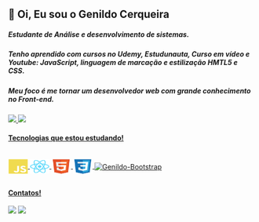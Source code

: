 ##  👋 Oi, Eu sou o Genildo Cerqueira

##### Estudante de Análise e desenvolvimento de sistemas.

##### Tenho aprendido com cursos no Udemy, Estudunauta, Curso em vídeo e Youtube: JavaScript, linguagem de marcação e estilização HMTL5 e CSS.

##### Meu foco é me tornar um desenvolvedor web com grande conhecimento no Front-end.


<div>
  <a href="https://github.com/Genildocs">
  <img height="180em" src="https://github-readme-stats.vercel.app/api?username=Genildocs&show_icons=true&theme=dark&include_all_commits=true&count_private=true"/>
  <img height="180em" src="https://github-readme-stats.vercel.app/api/top-langs/?username=Genildocs&layout=compact&langs_count=7&theme=dark"/>
</div>
  
  #### Tecnologias que estou estudando!
  
  <div style="display: inline_block"><br>
  <img align="center" alt="Genildo-Js" height="30" width="40" src="https://raw.githubusercontent.com/devicons/devicon/master/icons/javascript/javascript-plain.svg">
  <img align="center" alt="Genildo-React" height="30" width="40" src="https://raw.githubusercontent.com/devicons/devicon/master/icons/react/react-original.svg">
  <img align="center" alt="Genildo-HTML" height="30" width="40" src="https://raw.githubusercontent.com/devicons/devicon/master/icons/html5/html5-original.svg">
  <img align="center" alt="Genildo-CSS" height="30" width="40" src="https://raw.githubusercontent.com/devicons/devicon/master/icons/css3/css3-original.svg">  
  <img align="center" alt="Genildo-Bootstrap" height="30" width="40" src="https://cdn.jsdelivr.net/gh/devicons/devicon/icons/bootstrap/bootstrap-plain-wordmark.svg">
  
  
  </div>

  ##
  
   #### Contatos!
  
  <div> 
  <a href = "mailto:genildocs@gmail.com"><img src="https://img.shields.io/badge/-Gmail-%23333?style=for-the-badge&logo=gmail&logoColor=white" target="_blank"></a>
  <a href="https://www.linkedin.com/in/genildo-cerqueira-91888786/" target="_blank"><img src="https://img.shields.io/badge/-LinkedIn-%230077B5?style=for-the-badge&logo=linkedin&logoColor=white" target="_blank"></a> 
 
  
 
</div>
